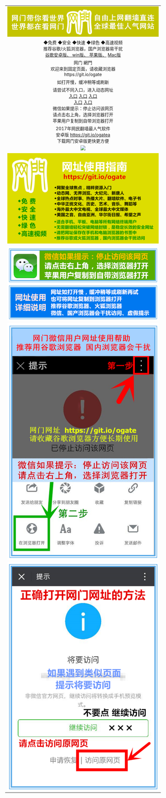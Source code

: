 <table>
  <tr>
    <td align=center><img src="https://raw.githubusercontent.com/wnel2017/ku/master/ogate6.jpg" /></td>
  </tr>
  <tr>
<td align=center>◆免费  ◆安全  ◆快速  ◆绿色  ◆高速视频<br/>
推荐谷歌/火狐浏览器，国产浏览器易干扰<br/>
<a href="https://chrome.cn.uptodown.com/android">谷歌安卓版、 </a>
<a href="https://google-chrome.cn.uptodown.com/windows">win版、 </a>
<a href="https://chrome.cn.uptodown.com/iphone">苹果版、</a>
<a href="https://google-chrome.cn.uptodown.com/mac">Mac版</a><br/>
       </td>
  </tr>
  <tr>
<td align=center>网门 網門<br/>
欢迎来到固定页面，请收藏浏览器<br/>
https://git.io/ogate <br/>
  </tr>
  <tr>
    <td align=center>
如打开慢，缓冲稍等或刷新<br/>
  </tr>
  <tr>
  <td align=center>请尝试不同入口，进入动态网址<br/>
      <a target="_blank" href="https://s3.eu-west-2.amazonaws.com/ogatel/oGate.htm?from=wnel-zl-2">入口</a>
      <a target="_blank" href="https://s3.eu-central-1.amazonaws.com/ogatef/oGate.htm?from=wnel-zl-2">入口</a>
      <a target="_blank" href="https://s3-ap-southeast-2.amazonaws.com/ogatey/oGate.htm?from=wnel-zl-2">入口</a><br/>
      <a target="_blank" href="https://s3.ap-northeast-2.amazonaws.com/ogates/oGate.htm?from=wnel-zl-2">入口</a>
      <a target="_blank" href="https://s3.ap-south-1.amazonaws.com/ogatem/oGate.htm?from=wnel-zl-2">入口</a><br/>
微信如果提示：停止访问该网页<br/>
请点击右上角，选择浏览器打开<br/>
苹果用户复制到自带浏览器打开<br/>
  </tr>
  <tr>
      <td align=center>
2017年网民翻墙最人气软件<br/>
安卓版 <a href="https://raw.githubusercontent.com/ogate/up/master/ogate.apk?og">https://git.io/ogatea</a><br/>
下载网门安卓版更快更方便<br/>
  </tr>
  <tr>
    <td align=center><img src="https://cloud.githubusercontent.com/assets/11880933/15631437/70d0a74e-259d-11e6-946f-6237b4b657bd.jpg"/></td>
  </tr>
  <tr>
      <td align=center><img src="https://raw.githubusercontent.com/wnel2017/ku/master/%E4%BD%BF%E7%94%A8%E6%8C%87%E5%8D%971.jpg"/></td>
  </tr>
  <tr>
      <td align=center><img src="https://raw.githubusercontent.com/wnel2017/ku/master/%E5%BE%AE%E4%BF%A1%E8%AF%B4%E6%98%8E4.jpg"/></td>
  </tr>
  <tr>
      <td align=center><img src="https://raw.githubusercontent.com/wnel2017/ku/master/%E5%BE%AE%E4%BF%A1%E8%AF%B4%E6%98%8E.jpg"/></td>  </tr>
  <tr>
    <td align=center><img src="https://raw.githubusercontent.com/wnel2017/ku/master/%E5%BE%AE%E4%BF%A1%E6%8C%87%E5%8D%97%E6%A1%86.jpg"/></td>  </tr>
  <tr>
</table>    
